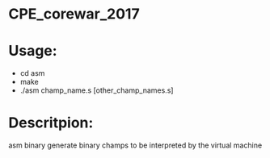# CPE_corewar_2017

# Usage: 
  - cd asm
  - make
  - ./asm champ_name.s [other_champ_names.s]
  
# Descritpion:
  asm binary generate binary champs to be interpreted by the virtual machine
